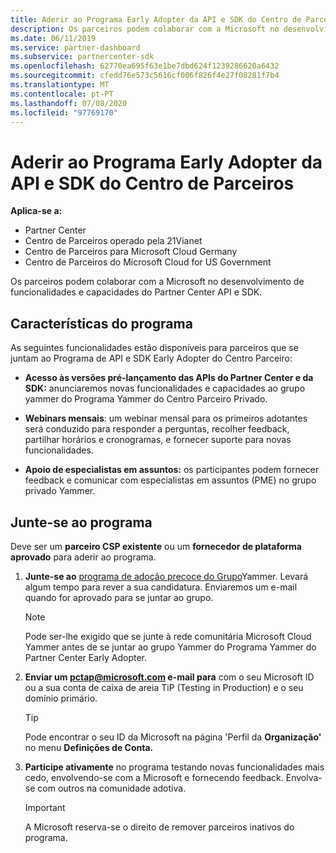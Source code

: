 ```yaml
---
title: Aderir ao Programa Early Adopter da API e SDK do Centro de Parceiros
description: Os parceiros podem colaborar com a Microsoft no desenvolvimento de funcionalidades e capacidades de parceiros.
ms.date: 06/11/2019
ms.service: partner-dashboard
ms.subservice: partnercenter-sdk
ms.openlocfilehash: 62770ea695f63e1be7dbd624f1239286620a6432
ms.sourcegitcommit: cfedd76e573c5616cf006f826f4e27f08281f7b4
ms.translationtype: MT
ms.contentlocale: pt-PT
ms.lasthandoff: 07/08/2020
ms.locfileid: "97769170"
---
```

# <a name="join-the-partner-center-api-and-sdk-early-adopter-program"></a>Aderir ao Programa Early Adopter da API e SDK do Centro de Parceiros

**Aplica-se a:**

- Partner Center
- Centro de Parceiros operado pela 21Vianet
- Centro de Parceiros para Microsoft Cloud Germany
- Centro de Parceiros do Microsoft Cloud for US Government

Os parceiros podem colaborar com a Microsoft no desenvolvimento de funcionalidades e capacidades do Partner Center API e SDK.

## <a name="program-features"></a>Características do programa

As seguintes funcionalidades estão disponíveis para parceiros que se juntam ao Programa de API e SDK Early Adopter do Centro Parceiro:

- **Acesso às versões pré-lançamento das APIs do Partner Center e da SDK:** anunciaremos novas funcionalidades e capacidades ao grupo yammer do Programa Yammer do Centro Parceiro Privado.

- **Webinars mensais**: um webinar mensal para os primeiros adotantes será conduzido para responder a perguntas, recolher feedback, partilhar horários e cronogramas, e fornecer suporte para novas funcionalidades.

- **Apoio de especialistas em assuntos:** os participantes podem fornecer feedback e comunicar com especialistas em assuntos (PME) no grupo privado Yammer.

## <a name="join-the-program"></a>Junte-se ao programa

Deve ser um **parceiro CSP existente** ou um **fornecedor de plataforma aprovado** para aderir ao programa.

1. **Junte-se ao** [programa de adoção precoce do Grupo](https://www.yammer.com/cloudpartnercommunity/#/threads/inGroup?type=in_group&feedId=5944712&view=all)Yammer. Levará algum tempo para rever a sua candidatura. Enviaremos um e-mail quando for aprovado para se juntar ao grupo.

   > [!NOTE]
   > Pode ser-lhe exigido que se junte à rede comunitária Microsoft Cloud Yammer antes de se juntar ao grupo Yammer do Programa Yammer do Partner Center Early Adopter.

2. **Enviar um [pctap@microsoft.com](mailto:pctap@microsoft.com) e-mail para** com o seu Microsoft ID ou a sua conta de caixa de areia TiP (Testing in Production) e o seu domínio primário.

   > [!TIP]
   > Pode encontrar o seu ID da Microsoft na página 'Perfil da **Organização'** no menu **Definições de Conta.**

3. **Participe ativamente** no programa testando novas funcionalidades mais cedo, envolvendo-se com a Microsoft e fornecendo feedback. Envolva-se com outros na comunidade adotiva.

   > [!IMPORTANT]
   > A Microsoft reserva-se o direito de remover parceiros inativos do programa.
